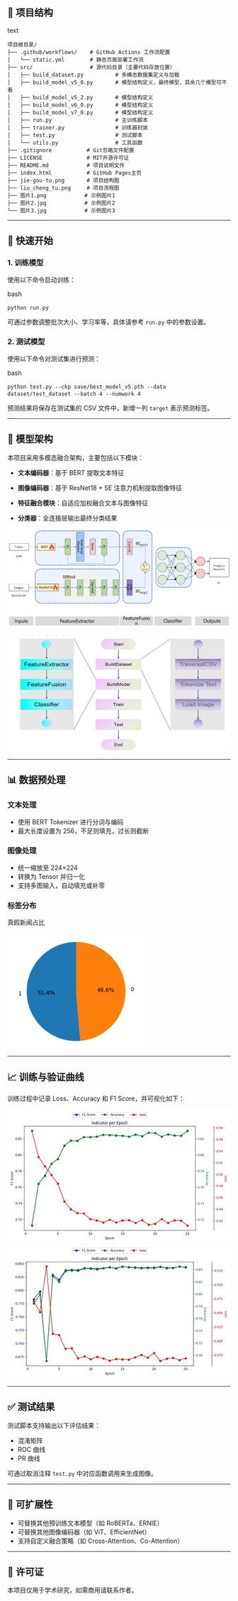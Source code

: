 ## 📁 项目结构

text

```
项目根目录/
├── .github/workflows/    # GitHub Actions 工作流配置
│   └── static.yml        # 静态页面部署工作流
├── src/                  # 源代码目录（主要代码存放位置）
│   ├── build_dataset.py          # 多模态数据集定义与加载
│   ├── build_model_v5_0.py       # 模型结构定义，最终模型，其余几个模型可不看
│   ├── build_model_v5_2.py       # 模型结构定义
│   ├── build_model_v6_0.py       # 模型结构定义
│   ├── build_model_v7_0.py       # 模型结构定义
│   ├── run.py                    # 主训练脚本
│   ├── trainer.py                # 训练器封装
│   ├── test.py                   # 测试脚本
│   └── utils.py                  # 工具函数
├── .gitignore           # Git忽略文件配置
├── LICENSE              # MIT开源许可证
├── README.md            # 项目说明文件
├── index.html           # GitHub Pages主页
├── jie-gou-tu.png       # 项目结构图
├── liu_cheng_tu.png     # 项目流程图
├── 图片1.png            # 示例图片1
├── 图片2.jpg            # 示例图片2
└── 图片3.jpg            # 示例图片3

```

------

## 🚀 快速开始

### 1. 训练模型

使用以下命令启动训练：

bash

```
python run.py
```

可通过参数调整批次大小、学习率等，具体请参考 `run.py` 中的参数设置。

### 2. 测试模型

使用以下命令对测试集进行预测：

bash

```
python test.py --ckp save/best_model_v5.pth --data dataset/test_dataset --batch 4 --numwork 4
```

预测结果将保存在测试集的 CSV 文件中，新增一列 `target` 表示预测标签。

------

## 🧠 模型架构

本项目采用多模态融合架构，主要包括以下模块：

- **文本编码器**：基于 BERT 提取文本特征

- **图像编码器**：基于 ResNet18 + SE 注意力机制提取图像特征

- **特征融合模块**：自适应加权融合文本与图像特征

- **分类器**：全连接层输出最终分类结果

![模型结构图](jie-gou-tu.png)

![整体流程图](liu_cheng_tu.png)

------

## 📊 数据预处理

### 文本处理

- 使用 BERT Tokenizer 进行分词与编码
- 最大长度设置为 256，不足则填充，过长则截断

### 图像处理

- 统一缩放至 224×224
- 转换为 Tensor 并归一化
- 支持多图输入，自动填充或补零

### 标签分布

真假新闻占比

![真假新闻占比](图片1.png)

------

## 📈 训练与验证曲线

训练过程中记录 Loss、Accuracy 和 F1 Score，并可视化如下：

![描述文字](图片2.jpg)
![描述文字](图片3.jpg)

------

## ✅ 测试结果

测试脚本支持输出以下评估结果：

- 混淆矩阵
- ROC 曲线
- PR 曲线

可通过取消注释 `test.py` 中对应函数调用来生成图像。

------

## 🧩 可扩展性

- 可替换其他预训练文本模型（如 RoBERTa、ERNIE）
- 可替换其他图像编码器（如 ViT、EfficientNet）
- 支持自定义融合策略（如 Cross-Attention、Co-Attention）

------

## 📄 许可证


本项目仅用于学术研究，如需商用请联系作者。


